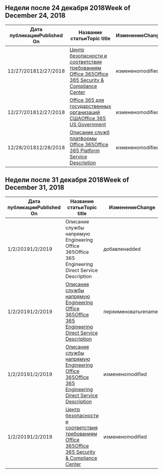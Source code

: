 <!-- This file is generated automatically each week. Changes made to this file will be overwritten.-->




## <a name="week-of-december-24-2018"></a><span data-ttu-id="dc7e8-101">Недели после 24 декабря 2018</span><span class="sxs-lookup"><span data-stu-id="dc7e8-101">Week of December 24, 2018</span></span>


| <span data-ttu-id="dc7e8-102">Дата публикации</span><span class="sxs-lookup"><span data-stu-id="dc7e8-102">Published On</span></span> |<span data-ttu-id="dc7e8-103">Название статьи</span><span class="sxs-lookup"><span data-stu-id="dc7e8-103">Topic title</span></span> | <span data-ttu-id="dc7e8-104">Изменение</span><span class="sxs-lookup"><span data-stu-id="dc7e8-104">Change</span></span> |
|------|------------|--------|
| <span data-ttu-id="dc7e8-105">12/27/2018</span><span class="sxs-lookup"><span data-stu-id="dc7e8-105">12/27/2018</span></span> | [<span data-ttu-id="dc7e8-106">Центр безопасности и соответствия требованиям Office 365</span><span class="sxs-lookup"><span data-stu-id="dc7e8-106">Office 365 Security & Compliance Center</span></span>](/Office365/ServiceDescriptions/office-365-platform-service-description/office-365-securitycompliance-center) | <span data-ttu-id="dc7e8-107">изменено</span><span class="sxs-lookup"><span data-stu-id="dc7e8-107">modified</span></span> |
| <span data-ttu-id="dc7e8-108">12/27/2018</span><span class="sxs-lookup"><span data-stu-id="dc7e8-108">12/27/2018</span></span> | [<span data-ttu-id="dc7e8-109">Office 365 для государственных организаций США</span><span class="sxs-lookup"><span data-stu-id="dc7e8-109">Office 365 US Government</span></span>](/Office365/ServiceDescriptions/office-365-platform-service-description/office-365-us-government/office-365-us-government) | <span data-ttu-id="dc7e8-110">изменено</span><span class="sxs-lookup"><span data-stu-id="dc7e8-110">modified</span></span> |
| <span data-ttu-id="dc7e8-111">12/28/2018</span><span class="sxs-lookup"><span data-stu-id="dc7e8-111">12/28/2018</span></span> | [<span data-ttu-id="dc7e8-112">Описание служб платформы Office 365</span><span class="sxs-lookup"><span data-stu-id="dc7e8-112">Office 365 Platform Service Description</span></span>](/Office365/ServiceDescriptions/office-365-platform-service-description/office-365-platform-service-description) | <span data-ttu-id="dc7e8-113">изменено</span><span class="sxs-lookup"><span data-stu-id="dc7e8-113">modified</span></span> |


## <a name="week-of-december-31-2018"></a><span data-ttu-id="dc7e8-114">Недели после 31 декабря 2018</span><span class="sxs-lookup"><span data-stu-id="dc7e8-114">Week of December 31, 2018</span></span>


| <span data-ttu-id="dc7e8-115">Дата публикации</span><span class="sxs-lookup"><span data-stu-id="dc7e8-115">Published On</span></span> |<span data-ttu-id="dc7e8-116">Название статьи</span><span class="sxs-lookup"><span data-stu-id="dc7e8-116">Topic title</span></span> | <span data-ttu-id="dc7e8-117">Изменение</span><span class="sxs-lookup"><span data-stu-id="dc7e8-117">Change</span></span> |
|------|------------|--------|
| <span data-ttu-id="dc7e8-118">1/2/2019</span><span class="sxs-lookup"><span data-stu-id="dc7e8-118">1/2/2019</span></span> | <span data-ttu-id="dc7e8-119">Описание службы напрямую Engineering Office 365</span><span class="sxs-lookup"><span data-stu-id="dc7e8-119">Office 365 Engineering Direct Service Description</span></span> | <span data-ttu-id="dc7e8-120">добавлен</span><span class="sxs-lookup"><span data-stu-id="dc7e8-120">added</span></span> |
| <span data-ttu-id="dc7e8-121">1/2/2019</span><span class="sxs-lookup"><span data-stu-id="dc7e8-121">1/2/2019</span></span> | [<span data-ttu-id="dc7e8-122">Описание службы напрямую Engineering Office 365</span><span class="sxs-lookup"><span data-stu-id="dc7e8-122">Office 365 Engineering Direct Service Description</span></span>](/Office365/ServiceDescriptions/office-365-engineering-direct-service-description) | <span data-ttu-id="dc7e8-123">переименовать</span><span class="sxs-lookup"><span data-stu-id="dc7e8-123">renamed</span></span> |
| <span data-ttu-id="dc7e8-124">1/2/2019</span><span class="sxs-lookup"><span data-stu-id="dc7e8-124">1/2/2019</span></span> | [<span data-ttu-id="dc7e8-125">Описание службы напрямую Engineering Office 365</span><span class="sxs-lookup"><span data-stu-id="dc7e8-125">Office 365 Engineering Direct Service Description</span></span>](/Office365/ServiceDescriptions/office-365-engineering-direct-service-description) | <span data-ttu-id="dc7e8-126">изменено</span><span class="sxs-lookup"><span data-stu-id="dc7e8-126">modified</span></span> |
| <span data-ttu-id="dc7e8-127">1/2/2019</span><span class="sxs-lookup"><span data-stu-id="dc7e8-127">1/2/2019</span></span> | [<span data-ttu-id="dc7e8-128">Центр безопасности и соответствия требованиям Office 365</span><span class="sxs-lookup"><span data-stu-id="dc7e8-128">Office 365 Security & Compliance Center</span></span>](/Office365/ServiceDescriptions/office-365-platform-service-description/office-365-securitycompliance-center) | <span data-ttu-id="dc7e8-129">изменено</span><span class="sxs-lookup"><span data-stu-id="dc7e8-129">modified</span></span> |
